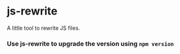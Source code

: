 # js-rewrite

A little tool to rewrite JS files. 

### Use js-rewrite to upgrade the version using `npm version`


